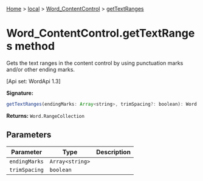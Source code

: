 [Home](./index) &gt; [local](local.md) &gt; [Word\_ContentControl](local.word_contentcontrol.md) &gt; [getTextRanges](local.word_contentcontrol.gettextranges.md)

# Word\_ContentControl.getTextRanges method

Gets the text ranges in the content control by using punctuation marks and/or other ending marks. 

 \[Api set: WordApi 1.3\]

**Signature:**
```javascript
getTextRanges(endingMarks: Array<string>, trimSpacing?: boolean): Word.RangeCollection;
```
**Returns:** `Word.RangeCollection`

## Parameters

|  Parameter | Type | Description |
|  --- | --- | --- |
|  `endingMarks` | `Array<string>` |  |
|  `trimSpacing` | `boolean` |  |

